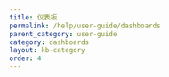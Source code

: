 ```yaml
---
title: 仪表板
permalink: /help/user-guide/dashboards
parent_category: user-guide
category: dashboards
layout: kb-category
order: 4
---
```

